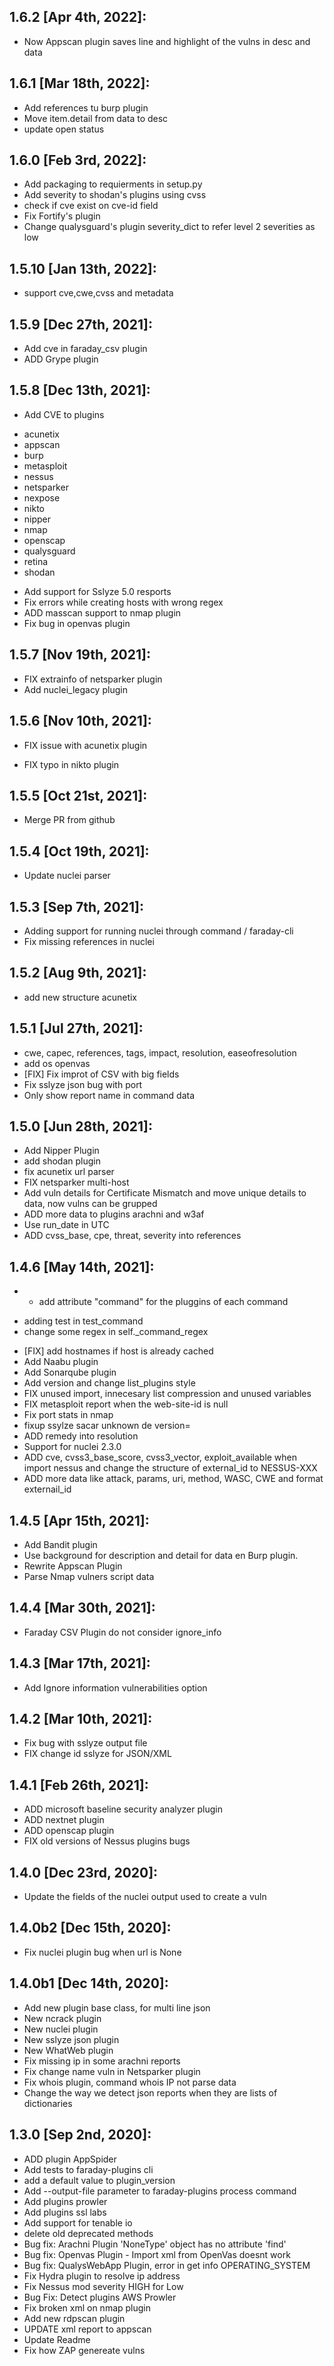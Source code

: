 1.6.2 [Apr 4th, 2022]:
---
 * Now Appscan plugin saves line and highlight of the vulns in desc and data

1.6.1 [Mar 18th, 2022]:
---
 * Add references tu burp plugin
 * Move item.detail from data to desc
 * update open status

1.6.0 [Feb 3rd, 2022]:
---
 * Add packaging to requierments in setup.py
 * Add severity to shodan's plugins using cvss
 * check if cve exist on cve-id field
 * Fix Fortify's plugin
 * Change qualysguard's plugin severity_dict to refer level 2 severities as low

1.5.10 [Jan 13th, 2022]:
---
 * support cve,cwe,cvss and metadata

1.5.9 [Dec 27th, 2021]:
---
 * Add cve in faraday_csv plugin
 * ADD Grype plugin

1.5.8 [Dec 13th, 2021]:
---
 * Add CVE to plugins
- acunetix
- appscan
- burp
- metasploit
- nessus
- netsparker
- nexpose
- nikto
- nipper
- nmap
- openscap
- qualysguard
- retina
- shodan
 * Add support for Sslyze 5.0 resports
 * Fix errors while creating hosts with wrong regex
 * ADD masscan support to nmap plugin
 * Fix bug in openvas plugin

1.5.7 [Nov 19th, 2021]:
---
 * FIX extrainfo of netsparker plugin
 * Add nuclei_legacy plugin

1.5.6 [Nov 10th, 2021]:
---
 * FIX issue with acunetix plugin

 * FIX typo in nikto plugin

1.5.5 [Oct 21st, 2021]:
---
 * Merge PR from github

1.5.4 [Oct 19th, 2021]:
---
 * Update nuclei parser

1.5.3 [Sep 7th, 2021]:
---
 * Adding support for running nuclei through command / faraday-cli 
 * Fix missing references in nuclei

1.5.2 [Aug 9th, 2021]:
---
 * add new structure acunetix 

1.5.1 [Jul 27th, 2021]:
---
 * cwe, capec, references, tags, impact, resolution, easeofresolution
 * add os openvas
 * [FIX] Fix improt of CSV with big fields
 * Fix sslyze json bug with port
 * Only show report name in command data

1.5.0 [Jun 28th, 2021]:
---
 * Add Nipper Plugin
 * add shodan plugin
 * fix acunetix url parser
 * FIX netsparker multi-host
 * Add vuln details for Certificate Mismatch and move unique details to data, now vulns can be grupped
 * ADD more data to plugins arachni and w3af
 * Use run_date in UTC
 * ADD cvss_base, cpe, threat, severity into references

1.4.6 [May 14th, 2021]:
---
 * - add attribute "command" for the pluggins of each command
- adding test in test_command
- change some regex in self._command_regex
 * [FIX] add hostnames if host is already cached
 * Add Naabu plugin
 * Add Sonarqube plugin
 * Add version and change list_plugins style
 * FIX unused import, innecesary list compression and unused variables
 * FIX metasploit report when the web-site-id is null
 * Fix port stats in nmap
 * fixup ssylze
sacar unknown de version=
 * ADD remedy into resolution
 * Support for nuclei 2.3.0
 * ADD cve, cvss3_base_score, cvss3_vector, exploit_available when import nessus and change the structure of external_id to NESSUS-XXX
 * ADD more data like attack, params, uri, method, WASC, CWE and format externail_id

1.4.5 [Apr 15th, 2021]:
---
 * Add Bandit plugin
 * Use background for description and detail for data en Burp plugin.
 * Rewrite Appscan Plugin
 * Parse Nmap vulners script data

1.4.4 [Mar 30th, 2021]:
---
 * Faraday CSV Plugin do not consider ignore_info

1.4.3 [Mar 17th, 2021]:
---
 * Add Ignore information vulnerabilities option

1.4.2 [Mar 10th, 2021]:
---
 * Fix bug with sslyze output file
 * FIX change id sslyze for JSON/XML

1.4.1 [Feb 26th, 2021]:
---
 * ADD microsoft baseline security analyzer plugin
 * ADD nextnet plugin
 * ADD openscap plugin 
 * FIX old versions of Nessus plugins bugs

1.4.0 [Dec 23rd, 2020]:
---
 * Update the fields of the nuclei output used to create a vuln

1.4.0b2 [Dec 15th, 2020]:
---
 * Fix nuclei plugin bug when url is None

1.4.0b1 [Dec 14th, 2020]:
---
 * Add new plugin base class, for multi line json
 * New ncrack plugin 
 * New nuclei plugin
 * New sslyze json plugin
 * New WhatWeb plugin
 * Fix missing ip in some arachni reports
 * Fix change name vuln in Netsparker plugin
 * Fix whois plugin, command whois IP not parse data
 * Change the way we detect json reports when they are lists of dictionaries

1.3.0 [Sep 2nd, 2020]:
---
 * ADD plugin AppSpider
 * Add tests to faraday-plugins cli
 * add a default value to plugin_version
 * Add --output-file parameter to faraday-plugins process command
 * Add plugins prowler
 * Add plugins ssl labs
 * Add support for tenable io
 * delete old deprecated methods
 * Bug fix: Arachni Plugin 'NoneType' object has no attribute 'find'
 * Bug fix: Openvas Plugin - Import xml from OpenVas doesnt work
 * Bug fix: QualysWebApp Plugin, error in get info OPERATING_SYSTEM
 * Fix Hydra plugin to resolve ip address
 * Fix Nessus mod severity HIGH for Low 
 * Bug Fix: Detect plugins AWS Prowler
 * Fix broken xml on nmap plugin
 * Add new rdpscan plugin
 * UPDATE xml report to appscan
 * Update Readme
 * Fix how ZAP genereate vulns

